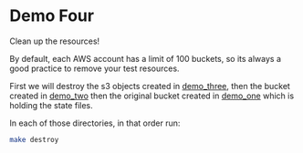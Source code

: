# Demo Four

Clean up the resources!

By default, each AWS account has a limit of 100 buckets, so its always a good practice to remove your test resources.

First we will destroy the s3 objects created in [demo_three](../demo_three), then the bucket created in [demo_two](../demo_two) then the original bucket created in [demo_one](../demo_one) which is holding the state files.

In each of those directories, in that order run:
```bash
make destroy
```


